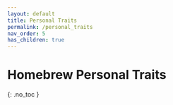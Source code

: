```yaml
---
layout: default
title: Personal Traits
permalink: /personal_traits
nav_order: 5
has_children: true
---
```


# Homebrew Personal Traits
{: .no_toc }

